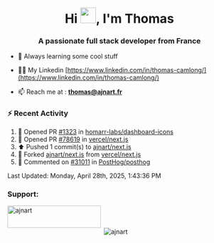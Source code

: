 <h1 align="center">Hi <img height="35px" src="https://raw.githubusercontent.com/MartinHeinz/MartinHeinz/master/wave.gif" width="35px"/>, I'm Thomas</h1>
<h3 align="center">A passionate full stack developer from France</h3>

- 🌱 Always learning some cool stuff 

- 👨‍💻 My Linkedin [https://www.linkedin.com/in/thomas-camlong/](https://www.linkedin.com/in/thomas-camlong/)

- 📫 Reach me at : **thomas@ajnart.fr**

### :zap: Recent Activity

<!--RECENT_ACTIVITY:start-->
1. 💪 Opened PR [#1323](https://github.com/homarr-labs/dashboard-icons/pull/1323) in [homarr-labs/dashboard-icons](https://github.com/homarr-labs/dashboard-icons)<br>
2. 💪 Opened PR [#78619](https://github.com/vercel/next.js/pull/78619) in [vercel/next.js](https://github.com/vercel/next.js)<br>
3. ⬆️ Pushed 1 commit(s) to [ajnart/next.js](https://github.com/ajnart/next.js)<br>
4. 🔱 Forked [ajnart/next.js](https://github.com/ajnart/next.js) from [vercel/next.js](https://github.com/vercel/next.js)<br>
5. 💬 Commented on [#31011](https://github.com/PostHog/posthog/issues/31011#issuecomment-2833632205) in [PostHog/posthog](https://github.com/PostHog/posthog)<br>
<!--RECENT_ACTIVITY:end-->

<!--RECENT_ACTIVITY:last_update-->
Last Updated: Monday, April 28th, 2025, 1:43:36 PM
<!--RECENT_ACTIVITY:last_update_end-->
<h3 align="left">Support:</h3>
<p><a href="https://ko-fi.com/ajnart"> <img align="left" src="https://cdn.ko-fi.com/cdn/kofi3.png?v=3" height="50" width="210" alt="ajnart" /></a></p><br><br>

<p>&nbsp;<img align="center" src="https://github-readme-stats.vercel.app/api?username=ajnart&show_icons=true&theme=tokyonight&locale=en" alt="ajnart" /></p>
